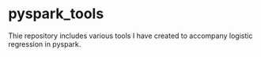 # pyspark_tools
Thie repository includes various tools I have created to accompany logistic regression in pyspark.
